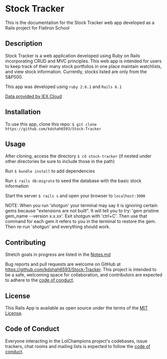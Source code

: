 # Stock Tracker
This is the documentation for the Stock Tracker web app developed as a Rails project for Flatiron School

## Description
Stock Tracker is a web application developed using Ruby on Rails incorporating CRUD and MVC principles. This web app is intended for users to keep track of their many stock portfolios in one place maintain watchlists, and view stock information. Currently, stocks listed are only from the S&P500.

This app was developed using `ruby 2.6.1` and `Rails 6.1`

<a href="https://iexcloud.io">Data provided by IEX Cloud</a>

## Installation
To use this app, clone this repo: `$ git clone https://github.com/kdshah6593/Stock-Tracker`

## Usage

After cloning, access the directory `$ cd stock-tracker` (if nested under other directories be sure to include those in the path)

Run `$ bundle install` to add dependencies

Run `$ rails db:migrate` to seed the database with the basic stock information 

Start the server `$ rails s` and open your browser to `localhost:3000`

NOTE: When you run 'shotgun' your terminal may say it is ignoring certain gems because "extensions are not built". It will tell you to try: 'gem pristine gem_name --version x.x.xx'. Exit shotgun with 'ctrl+C'. Then use that command for each gem it refers to you in the terminal to restore the gem. Then re-run 'shotgun' and everything should work. 

## Contributing
Stretch goals in progress are listed in the [Notes.md](https://github.com/kdshah6593/Stock-Tracker/blob/main/Notes.md)

Bug reports and pull requests are welcome on GitHub at https://github.com/kdshah6593/Stock-Tracker. This project is intended to be a safe, welcoming space for collaboration, and contributors are expected to adhere to the [code of conduct](https://github.com/kdshah6593/Stock-Tracker/blob/main/CODE_OF_CONDUCT.md).

## License
This Rails App is available as open source under the terms of the [MIT License](https://opensource.org/licenses/MIT).

## Code of Conduct

Everyone interacting in the LolChampions project's codebases, issue trackers, chat rooms and mailing lists is expected to follow the [code of conduct](https://github.com/kdshah6593/Stock-Tracker/blob/main/CODE_OF_CONDUCT.md).